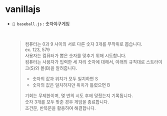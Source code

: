 # vanillajs

- `📁 baseball.js` : 숫자야구게임

  <br/>

  > 컴퓨터는 0과 9 사이의 서로 다른 숫자 3개를 무작위로 뽑습니다. 
  > <br/>
  > ex. 123, 579
  > <br/>
  > 사용자는 컴퓨터가 뽑은 숫자를 맞추기 위해 시도합니다.
  > <br/>
  > 컴퓨터는 사용자가 입력한 세 자리 숫자에 대해서, 아래의 규칙대로 스트라이크(S)와 볼(B)을 알려줍니다.
  > <br/>
  >
  > - 숫자의 값과 위치가 모두 일치하면 S
  > - 숫자의 값은 일치하지만 위치가 틀렸으면 B
  >   <br/>
  >
  > 기회는 무제한이며, 몇 번의 시도 후에 맞췄는지 기록됩니다.
  > <br/>
  > 숫자 3개를 모두 맞춘 경우 게임을 종료합니다.
  > <br/>
  > 조건문, 반복문을 활용하여 해결합니다.

